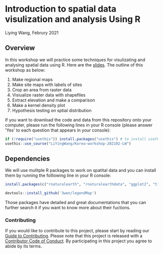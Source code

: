 Introduction to spatial data visulization and analysis Using R
================
Liying Wang, Februry 2021

## Overview

In this workshop we will practice some techniques for visulizating and analysing
spatial data using R. Here are the [slides](). The outline of this workshop as below:

1.  Make regional maps 
2.  Make site maps with labels of sites
3.  Crop an area from raster data
4.  Visiualize raster data with shapefiles 
5.  Extract elevation and make a comparison
6.  Make a kernel density plot
7.  Hypothesis testing on sptial distribution

If you want to download the code and data from this repository onto your computer, please run the following lines in your R console (please answer 'Yes' to each question that appears in your console):

```r
if (!require("usethis")) install.packages("usethis") # to install usethis
usethis::use_course("LiYingWang/Korea-workshop-202102-LW")
```

## Dependencies 

We will use mulitple R packages to work on spatital data and you can install them by running the folllowing line in your R console: 

```r
install.packages(c("rnaturalearth", "rnaturalearthdata", "ggplot2", "tidyverse", "sf", "sp","shadowtext", "ggmap", "ggspatial", "raster", "spatstat", "maptools"))
```
```r
devtools::install_github('3wen/legendMap')
```

Those packages have detailed and great documentations that you can further search it if you want to know more about their fuctions.

### Contributing

If you would like to contribute to this project, please start by reading
our [Guide to Contributing](CONTRIBUTING.md). Please note that this
project is released with a [Contributor Code of Conduct](CONDUCT.md). By
participating in this project you agree to abide by its terms.
